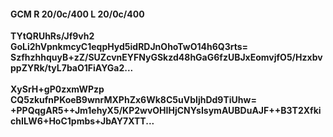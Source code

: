 #### GCM R 20/0c/400 L 20/0c/400
**TYtQRUhRs/Jf9vh2**<br/>**GoLi2hVpnkmcyC1eqpHyd5idRDJnOhoTwO14h6Q3rts=**<br/>**SzfhzhhquyB+zZ/SUZcvnEYFNyGSkzd48hGaG6fzUBJxEomvjfO5/HzxbvppZYRk/tyL7baO1FiAYGa2...**<br/><br/>
**XySrH+gP0zxmWPzp**<br/>**CQ5zkufnPKoeB9wnrMXPhZx6Wk8C5uVbIjhDd9TiUhw=**<br/>**+PPQqgAR5++Jm1ehyX5/KP2wvOHIHjCNYsIsymAUBDuAJF++B3T2XfkichILW6+HoC1pmbs+JbAY7XTT...**